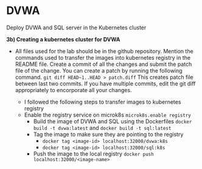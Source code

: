# DVWA
Deploy DVWA and SQL server in the Kubernetes cluster

**3b) Creating a kubernetes cluster for DVWA**

- All files used for the lab should be in the github repository. Mention the commands used to transfer the images into kubernetes registry in the README file. Create a commit of all the changes and submit the patch file of the change. You can create a patch by running the following command. `git diff HEAD~1..HEAD > patch.diff` This creates patch file between last two commits. If you have multiple commits, edit the git diff appropriately to encorporate all your changes.

  - I followed the following steps to transfer images to kubernetes registry
  - Enable the registry service on microk8s `microk8s.enable registry`
    - Build the image of DVWA and SQL using the Dockerfiles `docker build -t dvwa:latest` and `docker build -t sql:latest`
    - Tag the image to make sure they are pointing to the registry 
      - `docker tag <image-id> localhost:32000/dvwa:k8s`
      - `docker tag <image-id> localhost:32000/sql:k8s`
    - Push the image to the local registry `docker push localhost:32000/<image-name>`
